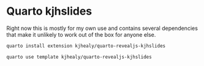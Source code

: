 # Quarto kjhslides

Right now this is mostly for my own use and contains several dependencies that make it unlikely to work out of the box for anyone else. 


```bash
quarto install extension kjhealy/quarto-revealjs-kjhslides
```

```bash
quarto use template kjhealy/quarto-revealjs-kjhslides
```
